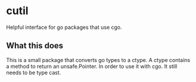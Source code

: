 # cutil
Helpful interface for go packages that use cgo.

## What this does

This is a small package that converts go types to a ctype.
A ctype contains a method to return an unsafe.Pointer.
In order to use it with cgo. It still needs to be type cast.
